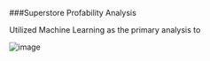 ###Superstore Profability Analysis

Utilized Machine Learning as the primary analysis to 

![image](https://user-images.githubusercontent.com/87084344/157162985-13ffa43d-1b82-4426-b9c5-c6b79fbbab6f.png)
